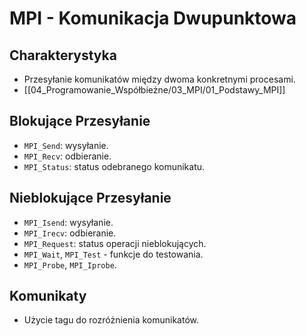 # MPI - Komunikacja Dwupunktowa

## Charakterystyka
- Przesyłanie komunikatów między dwoma konkretnymi procesami.
- [[04_Programowanie_Współbieżne/03_MPI/01_Podstawy_MPI]]

## Blokujące Przesyłanie
- `MPI_Send`: wysyłanie.
- `MPI_Recv`: odbieranie.
- `MPI_Status`: status odebranego komunikatu.

## Nieblokujące Przesyłanie
- `MPI_Isend`: wysyłanie.
- `MPI_Irecv`: odbieranie.
- `MPI_Request`: status operacji nieblokujących.
- `MPI_Wait`, `MPI_Test` - funkcje do testowania.
- `MPI_Probe`, `MPI_Iprobe`.

## Komunikaty
- Użycie tagu do rozróżnienia komunikatów.

